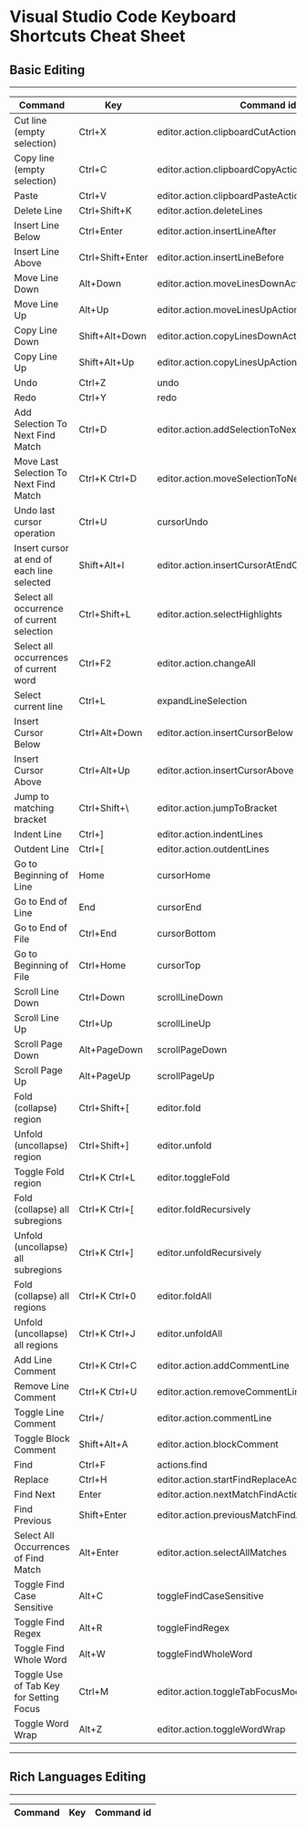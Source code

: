 # Visual Studio Code Keyboard Shortcuts Cheat Sheet

## Basic Editing

---------------------------------------------------------------------------------------------------------------------
| Command	                                | Key	            | Command id                                        |
|-------------------------------------------|-------------------|---------------------------------------------------|
| Cut line (empty selection)	            | Ctrl+X	        | editor.action.clipboardCutAction                  |
| Copy line (empty selection)	            | Ctrl+C	        | editor.action.clipboardCopyAction                 |
| Paste	                                    | Ctrl+V	        | editor.action.clipboardPasteAction                |
| Delete Line	                            | Ctrl+Shift+K      | editor.action.deleteLines                         |
| Insert Line Below	                        | Ctrl+Enter	    | editor.action.insertLineAfter                     |
| Insert Line Above	                        | Ctrl+Shift+Enter  | editor.action.insertLineBefore                    |
| Move Line Down	                        | Alt+Down	        | editor.action.moveLinesDownAction                 |
| Move Line Up	                            | Alt+Up	        | editor.action.moveLinesUpAction                   |
| Copy Line Down	                        | Shift+Alt+Down	| editor.action.copyLinesDownAction                 |
| Copy Line Up	                            | Shift+Alt+Up	    | editor.action.copyLinesUpAction                   |
| Undo	                                    | Ctrl+Z	        | undo                                              |
| Redo	                                    | Ctrl+Y	        | redo                                              |
| Add Selection To Next Find Match	        | Ctrl+D	        |editor.action.addSelectionToNextFindMatch          |
| Move Last Selection To Next Find Match	| Ctrl+K Ctrl+D	    |editor.action.moveSelectionToNextFindMatch         |
| Undo last cursor operation	            | Ctrl+U	        |cursorUndo                                         |
| Insert cursor at end of each line selected| Shift+Alt+I	    |editor.action.insertCursorAtEndOfEachLineSelected  |
| Select all occurrence of current selection| Ctrl+Shift+L	    |editor.action.selectHighlights                     |
| Select all occurrences of current word	| Ctrl+F2	        |editor.action.changeAll                            |
| Select current line	                    | Ctrl+L	        |expandLineSelection                                |
| Insert Cursor Below	                    | Ctrl+Alt+Down	    |editor.action.insertCursorBelow                    |
| Insert Cursor Above	                    | Ctrl+Alt+Up	    |editor.action.insertCursorAbove                    |
| Jump to matching bracket	                | Ctrl+Shift+\	    |editor.action.jumpToBracket                        |
| Indent Line	                            | Ctrl+]	        |editor.action.indentLines                          |
| Outdent Line	                            | Ctrl+[	        |editor.action.outdentLines                         |
| Go to Beginning of Line	                | Home	            |cursorHome                                         |
| Go to End of Line	                        | End	            |cursorEnd                                          |
| Go to End of File	                        | Ctrl+End	        |cursorBottom                                       |
|Go to Beginning of File	                | Ctrl+Home	        |cursorTop                                          |
|Scroll Line Down	                        | Ctrl+Down	        |scrollLineDown                                     |
|Scroll Line Up	                            | Ctrl+Up	        |scrollLineUp                                       |
|Scroll Page Down	                        | Alt+PageDown	    |scrollPageDown                                     |
|Scroll Page Up	                            | Alt+PageUp	    |scrollPageUp                                       |
|Fold (collapse) region	                    | Ctrl+Shift+[	    |editor.fold                                        |
|Unfold (uncollapse) region	                | Ctrl+Shift+]	    |editor.unfold                                      |
|Toggle Fold region	                        | Ctrl+K Ctrl+L	    |editor.toggleFold                                  |
|Fold (collapse) all subregions	            | Ctrl+K Ctrl+[	    |editor.foldRecursively                             |
|Unfold (uncollapse) all subregions	        | Ctrl+K Ctrl+]	    |editor.unfoldRecursively                           |
|Fold (collapse) all regions	            | Ctrl+K Ctrl+0	    |editor.foldAll                                     |
|Unfold (uncollapse) all regions	        | Ctrl+K Ctrl+J	    |editor.unfoldAll                                   |
|Add Line Comment	                        | Ctrl+K Ctrl+C	    |editor.action.addCommentLine                       |
|Remove Line Comment	                    | Ctrl+K Ctrl+U	    |editor.action.removeCommentLine                    |
|Toggle Line Comment	                    | Ctrl+/	        |editor.action.commentLine                          |
|Toggle Block Comment	                    | Shift+Alt+A	    |editor.action.blockComment                         |
|Find	                                    | Ctrl+F	        |actions.find                                       |
|Replace	                                | Ctrl+H	        |editor.action.startFindReplaceAction               |
|Find Next	                                | Enter	            |editor.action.nextMatchFindAction                  |
|Find Previous	                            | Shift+Enter	    |editor.action.previousMatchFindAction              |
|Select All Occurrences of Find Match	    | Alt+Enter	        |editor.action.selectAllMatches                     |
|Toggle Find Case Sensitive	                | Alt+C	            |toggleFindCaseSensitive                            |
|Toggle Find Regex	                        | Alt+R	            |toggleFindRegex                                    |
|Toggle Find Whole Word	                    | Alt+W	            |toggleFindWholeWord                                |
|Toggle Use of Tab Key for Setting Focus	| Ctrl+M	        |editor.action.toggleTabFocusMode                   |
|Toggle Word Wrap	                        | Alt+Z	            |editor.action.toggleWordWrap                       |
---------------------------------------------------------------------------------------------------------------------

## Rich Languages Editing
---------------------------------------------------------------------------------------------------------------------
| Command	                                | Key	            | Command id                                        |
|-------------------------------------------|-------------------|---------------------------------------------------|
